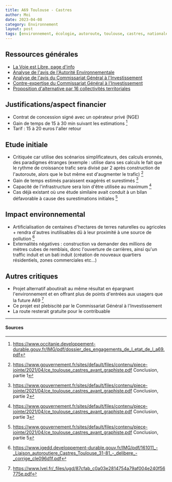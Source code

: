 ```yaml
---
title: A69 Toulouse - Castres
author: Moi
date: 2023-04-08
category: Environnement
layout: post
tags: [environnement, écologie, autoroute, toulouse, castres, nationale, destruction, arbres, ecosystème]
---
```


## Ressources générales

- [La Voie est Libre, page d'info](https://www.lvel.fr/info)
- [Analyse de l'avis de l'Autorité Environnementale](https://www.ladepeche.fr/article/2016/10/11/2436491-autoroute-l-avis-severe-de-l-autorite-environnementale.html)
- [Analyse de l'avis du Commissariat Général à l'Investissement](https://www.ladepeche.fr/article/2016/10/19/2441959-autoroute-encore-avis-tres-reticent-commissariat-investissement.html)
- [Contre-expertise du Commissariat Général à l'Investissement](https://www.gouvernement.fr/sites/default/files/contenu/piece-jointe/2021/04/ce_toulouse_castres_avant_graphiste.pdf)
- [Proposition d'alternative par 16 collectivités territoriales](https://www.lvel.fr/_files/ugd/87cfab_c0a03e2814754a79af004e240f56775e.pdf)


## Justifications/aspect financier

- Contrat de concession signé avec un opérateur privé (NGE)
- Gain de temps de 15 à 30 min suivant les estimations [^dossierengagement]
- Tarif : 15 à 20 euros l'aller retour

## Etude initiale

- Critiquée car utilise des scénarios simplificateurs, des calculs eronnés, des paradigmes étranges (exemple : utilise dans ses calculs le fait que le rythme de croissance trafic sera divisé par 2 après construction de l'autoroute, alors que le but même est d'augmenter le trafic) [^critiquecommissariat1]
- Gain de temps estimés paraissent exagérés et surestimés [^critiquecommissariat2]
- Capacité de l'infrastructure sera loin d'être utilisée au maximum [^critiquecommissariat3]
- Cas déjà existant où une étude similaire avait conduit à un bilan défavorable à cause des surestimations initiales [^critiquecommissariat5]

## Impact environnemental

- Artificialisation de centaines d'hectares de terres naturelles ou agricoles + rendra d'autres inutilisables dû à leur proximité à une source de pollution [^avisautorite]
- Externalités négatives : construction va demander des millions de mètres cubes de remblais, donc l'ouverture de carrières, ainsi qu'un traffic induit et un bati induit (création de nouveaux quartiers résidentiels, zones commerciales etc...)

## Autres critiques

- Projet alternatif aboutirait au même résultat en épargnant l'environnement et en offrant plus de points d'entrées aux usagers que la future A69 [^projetalternatif]
- Ce projet est plebiscité par le Commissariat Général à l'Investissement
- La route resterait gratuite pour le contribuable

---

#### Sources

[^critiquecommissariat1]: <https://www.gouvernement.fr/sites/default/files/contenu/piece-jointe/2021/04/ce_toulouse_castres_avant_graphiste.pdf> Conclusion, partie 1
[^critiquecommissariat2]: <https://www.gouvernement.fr/sites/default/files/contenu/piece-jointe/2021/04/ce_toulouse_castres_avant_graphiste.pdf> Conclusion, partie 2
[^critiquecommissariat3]: <https://www.gouvernement.fr/sites/default/files/contenu/piece-jointe/2021/04/ce_toulouse_castres_avant_graphiste.pdf> Conclusion, partie 3
[^critiquecommissariat5]: <https://www.gouvernement.fr/sites/default/files/contenu/piece-jointe/2021/04/ce_toulouse_castres_avant_graphiste.pdf> Conclusion, partie 5

[^avisautorite]: <https://www.igedd.developpement-durable.gouv.fr/IMG/pdf/161011_-_Liaison_autoroutiere_Castres_Toulouse_31-81_-_delibere_-_corrige_cle096d1f.pdf>
[^dossierengagement]: <https://www.occitanie.developpement-durable.gouv.fr/IMG/pdf/dossier_des_engagements_de_l_etat_de_l_a69.pdf>
[^projetalternatif]: <https://www.lvel.fr/_files/ugd/87cfab_c0a03e2814754a79af004e240f56775e.pdf>